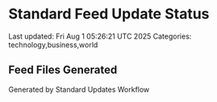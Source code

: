 # Standard Feed Update Status
Last updated: Fri Aug  1 05:26:21 UTC 2025
Categories: technology,business,world

## Feed Files Generated

Generated by Standard Updates Workflow
